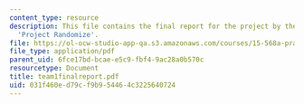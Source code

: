 ```yaml
---
content_type: resource
description: This file contains the final report for the project by the students named
  'Project Randomize'.
file: https://ol-ocw-studio-app-qa.s3.amazonaws.com/courses/15-568a-practical-information-technology-management-spring-2005/031f460ed79cf9b954464c3225640724_team1finalreport.pdf
file_type: application/pdf
parent_uid: 6fce17bd-bcae-e5c9-fbf4-9ac28a0b570c
resourcetype: Document
title: team1finalreport.pdf
uid: 031f460e-d79c-f9b9-5446-4c3225640724
---
```

